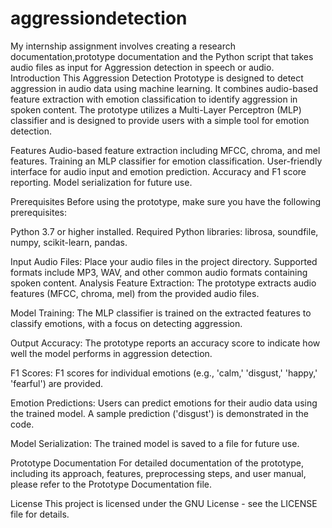# aggressiondetection
My internship assignment involves creating a research documentation,prototype documentation and the Python script that takes audio files as input for Aggression detection in speech or audio.
Introduction
This Aggression Detection Prototype is designed to detect aggression in audio data using machine learning. It combines audio-based feature extraction with emotion classification to identify aggression in spoken content. The prototype utilizes a Multi-Layer Perceptron (MLP) classifier and is designed to provide users with a simple tool for emotion detection.

Features
Audio-based feature extraction including MFCC, chroma, and mel features.
Training an MLP classifier for emotion classification.
User-friendly interface for audio input and emotion prediction.
Accuracy and F1 score reporting.
Model serialization for future use.

Prerequisites
Before using the prototype, make sure you have the following prerequisites:

Python 3.7 or higher installed.
Required Python libraries: librosa, soundfile, numpy, scikit-learn, pandas.

Input
Audio Files: Place your audio files in the project directory. Supported formats include MP3, WAV, and other common audio formats containing spoken content.
Analysis
Feature Extraction: The prototype extracts audio features (MFCC, chroma, mel) from the provided audio files.

Model Training: The MLP classifier is trained on the extracted features to classify emotions, with a focus on detecting aggression.

Output
Accuracy: The prototype reports an accuracy score to indicate how well the model performs in aggression detection.

F1 Scores: F1 scores for individual emotions (e.g., 'calm,' 'disgust,' 'happy,' 'fearful') are provided.

Emotion Predictions: Users can predict emotions for their audio data using the trained model. A sample prediction ('disgust') is demonstrated in the code.

Model Serialization: The trained model is saved to a file for future use.

Prototype Documentation
For detailed documentation of the prototype, including its approach, features, preprocessing steps, and user manual, please refer to the Prototype Documentation file.

License
This project is licensed under the GNU License - see the LICENSE file for details.
